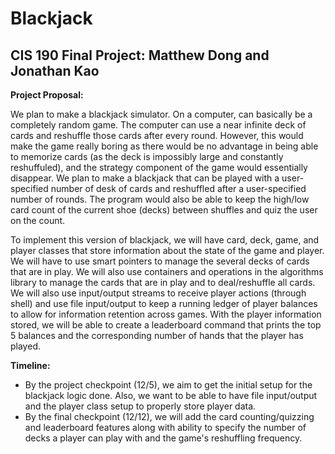 # Blackjack

## CIS 190 Final Project: Matthew Dong and Jonathan Kao

**Project Proposal:**

We plan to make a blackjack simulator. On a computer, can basically be a completely random game. The computer can use a near infinite deck of cards and reshuffle those cards after every round. However, this would make the game really boring as there would be no advantage in being able to memorize cards (as the deck is impossibly large and constantly reshuffuled), and the strategy component of the game would essentially disappear. We plan to make a blackjack that can be played with a user-specified number of desk of cards and reshuffled after a user-specified number of rounds. The program would also be able to keep the high/low card count of the current shoe (decks) between shuffles and quiz the user on the count. 

To implement this version of blackjack, we will have card, deck, game, and player classes that store information about the state of the game and player. We will have to use smart pointers to manage the several decks of cards that are in play. We will also use containers and operations in the algorithms library to manage the cards that are in play and to deal/reshuffle all cards. We will also use input/output streams to receive player actions (through shell) and use file input/output to keep a running ledger of player balances to allow for information retention across games. With the player information stored, we will be able to create a leaderboard command that prints the top 5 balances and the corresponding number of hands that the player has played.

**Timeline:**
 - By the project checkpoint (12/5), we aim to get the initial setup for the blackjack logic done. Also, we want to be able to have file input/output and the player class setup to properly store player data.
 - By the final checkpoint (12/12), we will add the card counting/quizzing and leaderboard features along with ability to specify the number of decks a player can play with and the game's reshuffling frequency.
